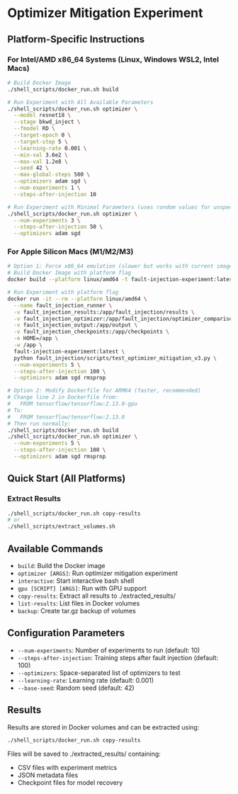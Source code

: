 # Optimizer Mitigation Experiment

## Platform-Specific Instructions

### For Intel/AMD x86_64 Systems (Linux, Windows WSL2, Intel Macs)
```bash
# Build Docker Image
./shell_scripts/docker_run.sh build

# Run Experiment with All Available Parameters
./shell_scripts/docker_run.sh optimizer \
  --model resnet18 \
  --stage bkwd_inject \
  --fmodel RD \
  --target-epoch 0 \
  --target-step 5 \
  --learning-rate 0.001 \
  --min-val 3.6e2 \
  --max-val 1.2e8 \
  --seed 42 \
  --max-global-steps 500 \
  --optimizers adam sgd \
  --num-experiments 1 \
  --steps-after-injection 10

# Run Experiment with Minimal Parameters (uses random values for unspecified)
./shell_scripts/docker_run.sh optimizer \
  --num-experiments 3 \
  --steps-after-injection 50 \
  --optimizers adam sgd
```

### For Apple Silicon Macs (M1/M2/M3)
```bash
# Option 1: Force x86_64 emulation (slower but works with current image)
# Build Docker Image with platform flag
docker build --platform linux/amd64 -t fault-injection-experiment:latest .

# Run Experiment with platform flag
docker run -it --rm --platform linux/amd64 \
  --name fault_injection_runner \
  -v fault_injection_results:/app/fault_injection/results \
  -v fault_injection_optimizer:/app/fault_injection/optimizer_comparison_results \
  -v fault_injection_output:/app/output \
  -v fault_injection_checkpoints:/app/checkpoints \
  -e HOME=/app \
  -w /app \
  fault-injection-experiment:latest \
  python fault_injection/scripts/test_optimizer_mitigation_v3.py \
  --num-experiments 5 \
  --steps-after-injection 100 \
  --optimizers adam sgd rmsprop

# Option 2: Modify Dockerfile for ARM64 (faster, recommended)
# Change line 2 in Dockerfile from:
#   FROM tensorflow/tensorflow:2.13.0-gpu
# To:
#   FROM tensorflow/tensorflow:2.13.0
# Then run normally:
./shell_scripts/docker_run.sh build
./shell_scripts/docker_run.sh optimizer \
  --num-experiments 5 \
  --steps-after-injection 100 \
  --optimizers adam sgd rmsprop
```

## Quick Start (All Platforms)

### Extract Results
```bash
./shell_scripts/docker_run.sh copy-results
# or
./shell_scripts/extract_volumes.sh
```

## Available Commands

- `build`: Build the Docker image
- `optimizer [ARGS]`: Run optimizer mitigation experiment
- `interactive`: Start interactive bash shell
- `gpu [SCRIPT] [ARGS]`: Run with GPU support
- `copy-results`: Extract all results to ./extracted_results/
- `list-results`: List files in Docker volumes
- `backup`: Create tar.gz backup of volumes

## Configuration Parameters

- `--num-experiments`: Number of experiments to run (default: 10)
- `--steps-after-injection`: Training steps after fault injection (default: 100)
- `--optimizers`: Space-separated list of optimizers to test
- `--learning-rate`: Learning rate (default: 0.001)
- `--base-seed`: Random seed (default: 42)

## Results

Results are stored in Docker volumes and can be extracted using:
```bash
./shell_scripts/docker_run.sh copy-results
```

Files will be saved to ./extracted_results/ containing:
- CSV files with experiment metrics
- JSON metadata files
- Checkpoint files for model recovery
